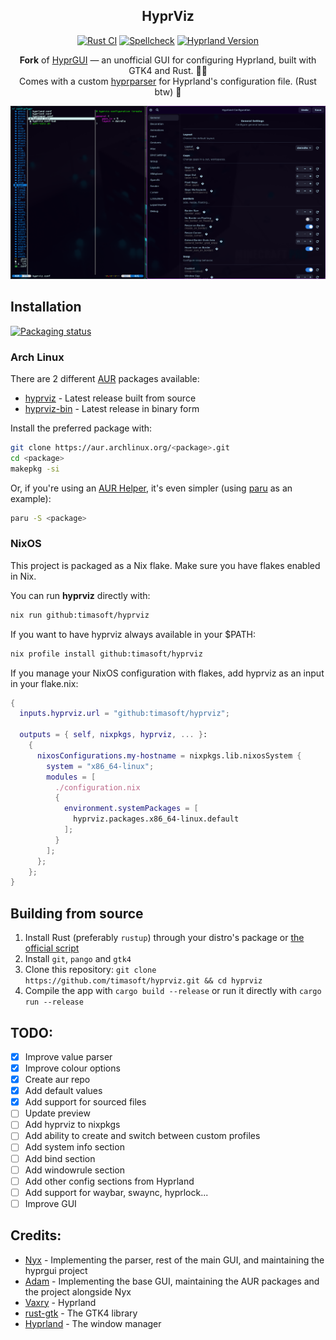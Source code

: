 <div align='center'>


<h2>HyprViz</h2>

[![Rust CI](https://img.shields.io/github/actions/workflow/status/timasoft/hyprviz/rust.yml?branch=main&label=Rust%20CI)](https://github.com/timasoft/hyprviz/actions)
[![Spellcheck](https://img.shields.io/github/actions/workflow/status/timasoft/hyprviz/typos.yml?branch=main&label=Spellcheck)](https://github.com/timasoft/hyprviz/actions)
[![Hyprland Version](https://img.shields.io/badge/Hyprland-v0.51-blue?logo=hyprland)](https://github.com/hyprwm/Hyprland)

**Fork** of [HyprGUI](https://github.com/MarkusVolk/hyprgui) — an unofficial GUI for configuring Hyprland, built with GTK4 and Rust. 🚀🦀<br>
Comes with a custom [hyprparser](https://crates.io/crates/hyprparser) for Hyprland's configuration file. (Rust btw) 🦀

![Preview](.github/preview.png)

</div>

## Installation

[![Packaging status](https://repology.org/badge/vertical-allrepos/hyprviz.svg)](https://repology.org/project/hyprviz)

### Arch Linux
There are 2 different [AUR](https://aur.archlinux.org) packages available:

- [hyprviz](https://aur.archlinux.org/packages/hyprviz) - Latest release built from source
- [hyprviz-bin](https://aur.archlinux.org/packages/hyprviz-bin) - Latest release in binary form

Install the preferred package with:
```bash
git clone https://aur.archlinux.org/<package>.git
cd <package>
makepkg -si
```

Or, if you're using an [AUR Helper](https://wiki.archlinux.org/title/AUR_helpers), it's even simpler (using [paru](https://github.com/Morganamilo/paru) as an example):
```bash
paru -S <package>
```

### NixOS
This project is packaged as a Nix flake.
Make sure you have flakes enabled in Nix.

You can run **hyprviz** directly with:
```bash
nix run github:timasoft/hyprviz
```

If you want to have hyprviz always available in your $PATH:
```bash
nix profile install github:timasoft/hyprviz
```

If you manage your NixOS configuration with flakes, add hyprviz as an input in your flake.nix:
```nix
{
  inputs.hyprviz.url = "github:timasoft/hyprviz";

  outputs = { self, nixpkgs, hyprviz, ... }:
    {
      nixosConfigurations.my-hostname = nixpkgs.lib.nixosSystem {
        system = "x86_64-linux";
        modules = [
          ./configuration.nix
          {
            environment.systemPackages = [
              hyprviz.packages.x86_64-linux.default
            ];
          }
        ];
      };
    };
}
```

## Building from source
1. Install Rust (preferably `rustup`) through your distro's package or [the official script](https://www.rust-lang.org/tools/install)
2. Install `git`, `pango` and `gtk4`
3. Clone this repository:
`git clone https://github.com/timasoft/hyprviz.git && cd hyprviz`
4. Compile the app with `cargo build --release` or run it directly with `cargo run --release`

## TODO:
- [x] Improve value parser
- [x] Improve colour options
- [x] Create aur repo
- [x] Add default values
- [x] Add support for sourced files
- [ ] Update preview
- [ ] Add hyprviz to nixpkgs
- [ ] Add ability to create and switch between custom profiles
- [ ] Add system info section
- [ ] Add bind section
- [ ] Add windowrule section
- [ ] Add other config sections from Hyprland
- [ ] Add support for waybar, swaync, hyprlock...
- [ ] Improve GUI

## Credits:
- [Nyx](https://github.com/nnyyxxxx) - Implementing the parser, rest of the main GUI, and maintaining the hyprgui project
- [Adam](https://github.com/adamperkowski) - Implementing the base GUI, maintaining the AUR packages and the project alongside Nyx
- [Vaxry](https://github.com/vaxerski) - Hyprland
- [rust-gtk](https://github.com/gtk-rs/gtk4-rs) - The GTK4 library
- [Hyprland](https://github.com/hyprwm/Hyprland) - The window manager

